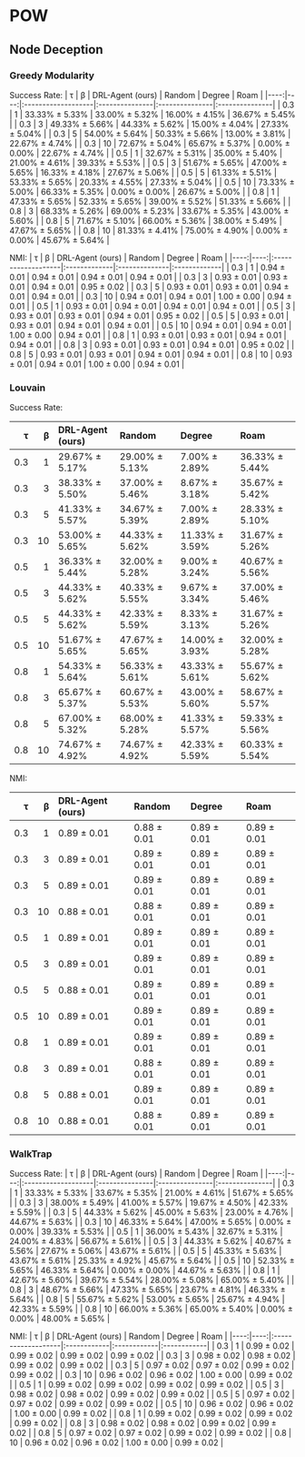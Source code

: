 # POW

## Node Deception

### Greedy Modularity

Success Rate:
|   τ |   β | DRL-Agent (ours)   | Random         | Degree         | Roam           |
|----:|----:|:-------------------|:---------------|:---------------|:---------------|
| 0.3 |   1 | 33.33% ± 5.33%     | 33.00% ± 5.32% | 16.00% ± 4.15% | 36.67% ± 5.45% |
| 0.3 |   3 | 49.33% ± 5.66%     | 44.33% ± 5.62% | 15.00% ± 4.04% | 27.33% ± 5.04% |
| 0.3 |   5 | 54.00% ± 5.64%     | 50.33% ± 5.66% | 13.00% ± 3.81% | 22.67% ± 4.74% |
| 0.3 |  10 | 72.67% ± 5.04%     | 65.67% ± 5.37% | 0.00% ± 0.00%  | 22.67% ± 4.74% |
| 0.5 |   1 | 32.67% ± 5.31%     | 35.00% ± 5.40% | 21.00% ± 4.61% | 39.33% ± 5.53% |
| 0.5 |   3 | 51.67% ± 5.65%     | 47.00% ± 5.65% | 16.33% ± 4.18% | 27.67% ± 5.06% |
| 0.5 |   5 | 61.33% ± 5.51%     | 53.33% ± 5.65% | 20.33% ± 4.55% | 27.33% ± 5.04% |
| 0.5 |  10 | 73.33% ± 5.00%     | 66.33% ± 5.35% | 0.00% ± 0.00%  | 26.67% ± 5.00% |
| 0.8 |   1 | 47.33% ± 5.65%     | 52.33% ± 5.65% | 39.00% ± 5.52% | 51.33% ± 5.66% |
| 0.8 |   3 | 68.33% ± 5.26%     | 69.00% ± 5.23% | 33.67% ± 5.35% | 43.00% ± 5.60% |
| 0.8 |   5 | 71.67% ± 5.10%     | 66.00% ± 5.36% | 38.00% ± 5.49% | 47.67% ± 5.65% |
| 0.8 |  10 | 81.33% ± 4.41%     | 75.00% ± 4.90% | 0.00% ± 0.00%  | 45.67% ± 5.64% |

NMI: 
|   τ |   β | DRL-Agent (ours)   | Random       | Degree        | Roam         |
|----:|----:|:-------------------|:-------------|:--------------|:-------------|
| 0.3 |   1 | 0.94 ± 0.01        | 0.94 ± 0.01 | 0.94 ± 0.01 | 0.94 ± 0.01 |
| 0.3 |   3 | 0.93 ± 0.01        | 0.93 ± 0.01 | 0.94 ± 0.01 | 0.95 ± 0.02 |
| 0.3 |   5 | 0.93 ± 0.01        | 0.93 ± 0.01 | 0.94 ± 0.01 | 0.94 ± 0.01 |
| 0.3 |  10 | 0.94 ± 0.01        | 0.94 ± 0.01 | 1.00 ± 0.00 | 0.94 ± 0.01 |
| 0.5 |   1 | 0.93 ± 0.01        | 0.94 ± 0.01 | 0.94 ± 0.01 | 0.94 ± 0.01 |
| 0.5 |   3 | 0.93 ± 0.01        | 0.93 ± 0.01 | 0.94 ± 0.01 | 0.95 ± 0.02 |
| 0.5 |   5 | 0.93 ± 0.01        | 0.93 ± 0.01 | 0.94 ± 0.01 | 0.94 ± 0.01 |
| 0.5 |  10 | 0.94 ± 0.01        | 0.94 ± 0.01 | 1.00 ± 0.00 | 0.94 ± 0.01 |
| 0.8 |   1 | 0.93 ± 0.01        | 0.93 ± 0.01 | 0.94 ± 0.01 | 0.94 ± 0.01 |
| 0.8 |   3 | 0.93 ± 0.01        | 0.93 ± 0.01 | 0.94 ± 0.01 | 0.95 ± 0.02 |
| 0.8 |   5 | 0.93 ± 0.01        | 0.93 ± 0.01 | 0.94 ± 0.01 | 0.94 ± 0.01 |
| 0.8 |  10 | 0.93 ± 0.01        | 0.94 ± 0.01 | 1.00 ± 0.00 | 0.94 ± 0.01 |


### Louvain

Success Rate:

|   τ |   β | DRL-Agent (ours)   | Random         | Degree         | Roam           |
|----:|----:|:-------------------|:---------------|:---------------|:---------------|
| 0.3 |   1 | 29.67% ± 5.17%     | 29.00% ± 5.13% | 7.00% ± 2.89%  | 36.33% ± 5.44% |
| 0.3 |   3 | 38.33% ± 5.50%     | 37.00% ± 5.46% | 8.67% ± 3.18%  | 35.67% ± 5.42% |
| 0.3 |   5 | 41.33% ± 5.57%     | 34.67% ± 5.39% | 7.00% ± 2.89%  | 28.33% ± 5.10% |
| 0.3 |  10 | 53.00% ± 5.65%     | 44.33% ± 5.62% | 11.33% ± 3.59% | 31.67% ± 5.26% |
| 0.5 |   1 | 36.33% ± 5.44%     | 32.00% ± 5.28% | 9.00% ± 3.24%  | 40.67% ± 5.56% |
| 0.5 |   3 | 44.33% ± 5.62%     | 40.33% ± 5.55% | 9.67% ± 3.34%  | 37.00% ± 5.46% |
| 0.5 |   5 | 44.33% ± 5.62%     | 42.33% ± 5.59% | 8.33% ± 3.13%  | 31.67% ± 5.26% |
| 0.5 |  10 | 51.67% ± 5.65%     | 47.67% ± 5.65% | 14.00% ± 3.93% | 32.00% ± 5.28% |
| 0.8 |   1 | 54.33% ± 5.64%     | 56.33% ± 5.61% | 43.33% ± 5.61% | 55.67% ± 5.62% |
| 0.8 |   3 | 65.67% ± 5.37%     | 60.67% ± 5.53% | 43.00% ± 5.60% | 58.67% ± 5.57% |
| 0.8 |   5 | 67.00% ± 5.32%     | 68.00% ± 5.28% | 41.33% ± 5.57% | 59.33% ± 5.56% |
| 0.8 |  10 | 74.67% ± 4.92%     | 74.67% ± 4.92% | 42.33% ± 5.59% | 60.33% ± 5.54% |

NMI: 

|   τ |   β | DRL-Agent (ours)   | Random      | Degree      | Roam        |
|----:|----:|:-------------------|:------------|:------------|:------------|
| 0.3 |   1 | 0.89 ± 0.01        | 0.88 ± 0.01 | 0.89 ± 0.01 | 0.89 ± 0.01 |
| 0.3 |   3 | 0.89 ± 0.01        | 0.89 ± 0.01 | 0.89 ± 0.01 | 0.89 ± 0.01 |
| 0.3 |   5 | 0.89 ± 0.01        | 0.89 ± 0.01 | 0.89 ± 0.01 | 0.89 ± 0.01 |
| 0.3 |  10 | 0.88 ± 0.01        | 0.88 ± 0.01 | 0.89 ± 0.01 | 0.89 ± 0.01 |
| 0.5 |   1 | 0.89 ± 0.01        | 0.89 ± 0.01 | 0.89 ± 0.01 | 0.89 ± 0.01 |
| 0.5 |   3 | 0.89 ± 0.01        | 0.89 ± 0.01 | 0.89 ± 0.01 | 0.89 ± 0.01 |
| 0.5 |   5 | 0.88 ± 0.01        | 0.89 ± 0.01 | 0.89 ± 0.01 | 0.89 ± 0.01 |
| 0.5 |  10 | 0.89 ± 0.01        | 0.89 ± 0.01 | 0.89 ± 0.01 | 0.89 ± 0.01 |
| 0.8 |   1 | 0.89 ± 0.01        | 0.89 ± 0.01 | 0.89 ± 0.01 | 0.89 ± 0.01 |
| 0.8 |   3 | 0.89 ± 0.01        | 0.88 ± 0.01 | 0.89 ± 0.01 | 0.89 ± 0.01 |
| 0.8 |   5 | 0.88 ± 0.01        | 0.89 ± 0.01 | 0.89 ± 0.01 | 0.89 ± 0.01 |
| 0.8 |  10 | 0.88 ± 0.01        | 0.88 ± 0.01 | 0.89 ± 0.01 | 0.89 ± 0.01 |

### WalkTrap

Success Rate:
|   τ |   β | DRL-Agent (ours)   | Random         | Degree         | Roam           |
|----:|----:|:-------------------|:---------------|:---------------|:---------------|
| 0.3 |   1 | 33.33% ± 5.33%     | 33.67% ± 5.35% | 21.00% ± 4.61% | 51.67% ± 5.65% |
| 0.3 |   3 | 38.00% ± 5.49%     | 41.00% ± 5.57% | 19.67% ± 4.50% | 42.33% ± 5.59% |
| 0.3 |   5 | 44.33% ± 5.62%     | 45.00% ± 5.63% | 23.00% ± 4.76% | 44.67% ± 5.63% |
| 0.3 |  10 | 46.33% ± 5.64%     | 47.00% ± 5.65% | 0.00% ± 0.00%  | 39.33% ± 5.53% |
| 0.5 |   1 | 36.00% ± 5.43%     | 32.67% ± 5.31% | 24.00% ± 4.83% | 56.67% ± 5.61% |
| 0.5 |   3 | 44.33% ± 5.62%     | 40.67% ± 5.56% | 27.67% ± 5.06% | 43.67% ± 5.61% |
| 0.5 |   5 | 45.33% ± 5.63%     | 43.67% ± 5.61% | 25.33% ± 4.92% | 45.67% ± 5.64% |
| 0.5 |  10 | 52.33% ± 5.65%     | 46.33% ± 5.64% | 0.00% ± 0.00%  | 44.67% ± 5.63% |
| 0.8 |   1 | 42.67% ± 5.60%     | 39.67% ± 5.54% | 28.00% ± 5.08% | 65.00% ± 5.40% |
| 0.8 |   3 | 48.67% ± 5.66%     | 47.33% ± 5.65% | 23.67% ± 4.81% | 46.33% ± 5.64% |
| 0.8 |   5 | 55.67% ± 5.62%     | 53.00% ± 5.65% | 25.67% ± 4.94% | 42.33% ± 5.59% |
| 0.8 |  10 | 66.00% ± 5.36%     | 65.00% ± 5.40% | 0.00% ± 0.00%  | 48.00% ± 5.65% |

NMI:
|   τ |   β | DRL-Agent (ours)   | Random      | Degree      | Roam        |
|----:|----:|:-------------------|:------------|:------------|:------------|
| 0.3 |   1 | 0.99 ± 0.02        | 0.99 ± 0.02 | 0.99 ± 0.02 | 0.99 ± 0.02 |
| 0.3 |   3 | 0.98 ± 0.02        | 0.98 ± 0.02 | 0.99 ± 0.02 | 0.99 ± 0.02 |
| 0.3 |   5 | 0.97 ± 0.02        | 0.97 ± 0.02 | 0.99 ± 0.02 | 0.99 ± 0.02 |
| 0.3 |  10 | 0.96 ± 0.02        | 0.96 ± 0.02 | 1.00 ± 0.00 | 0.99 ± 0.02 |
| 0.5 |   1 | 0.99 ± 0.02        | 0.99 ± 0.02 | 0.99 ± 0.02 | 0.99 ± 0.02 |
| 0.5 |   3 | 0.98 ± 0.02        | 0.98 ± 0.02 | 0.99 ± 0.02 | 0.99 ± 0.02 |
| 0.5 |   5 | 0.97 ± 0.02        | 0.97 ± 0.02 | 0.99 ± 0.02 | 0.99 ± 0.02 |
| 0.5 |  10 | 0.96 ± 0.02        | 0.96 ± 0.02 | 1.00 ± 0.00 | 0.99 ± 0.02 |
| 0.8 |   1 | 0.99 ± 0.02        | 0.99 ± 0.02 | 0.99 ± 0.02 | 0.99 ± 0.02 |
| 0.8 |   3 | 0.98 ± 0.02        | 0.98 ± 0.02 | 0.99 ± 0.02 | 0.99 ± 0.02 |
| 0.8 |   5 | 0.97 ± 0.02        | 0.97 ± 0.02 | 0.99 ± 0.02 | 0.99 ± 0.02 |
| 0.8 |  10 | 0.96 ± 0.02        | 0.96 ± 0.02 | 1.00 ± 0.00 | 0.99 ± 0.02 |
